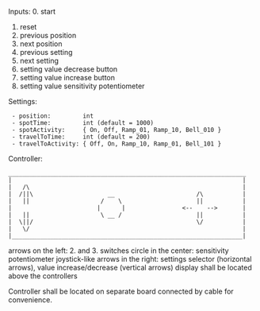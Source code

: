 Inputs: 0. start

1. reset
2. previous position
3. next position
4. previous setting
5. next setting
6. setting value decrease button
7. setting value increase button
8. setting value sensitivity potentiometer

Settings:

```
 - position:         int
 - spotTime:         int (default = 1000)
 - spotActivity:     { On, Off, Ramp_01, Ramp_10, Bell_010 }
 - travelToTime:     int (default = 200)
 - travelToActivity: { Off, On, Ramp_10, Ramp_01, Bell_101 }
```

Controller:

```
___________________________________________________________________
|                                                                 |
|   /\                                                            |
|  /||\                     __                       /\           |
|   ||                    /    \                     ||           |
|                        |      |                <--    -->       |
|   ||                    \ __ /                     ||           |
|  \||/                                              \/           |
|   \/                                                            |
|_________________________________________________________________|
```

arrows on the left: 2. and 3. switches
circle in the center: sensitivity potentiometer
joystick-like arrows in the right: settings selector (horizontal arrows), value increase/decrease (vertical arrows)
display shall be located above the controllers

Controller shall be located on separate board connected by cable for convenience.
